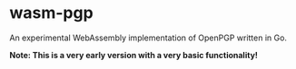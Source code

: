 # wasm-pgp
An experimental WebAssembly implementation of OpenPGP written in Go.

**Note: This is a very early version with a very basic functionality!**

